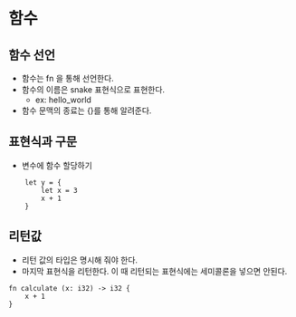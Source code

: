 # 함수

## 함수 선언
- 함수는 fn 을 통해 선언한다.
- 함수의 이름은 snake 표현식으로 표현한다.
    - ex: hello_world
- 함수 문맥의 종료는 {}를 통해 알려준다.

## 표현식과 구문
- 변수에 함수 할당하기

```
    let y = {
        let x = 3
        x + 1
    }
```

## 리턴값
- 리턴 값의 타입은 명시해 줘야 한다.
- 마지막 표현식을 리턴한다. 이 때 리턴되는 표현식에는 세미콜론을 넣으면 안된다.

```
fn calculate (x: i32) -> i32 {
    x + 1
}
```